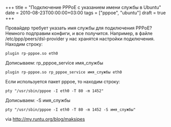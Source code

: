+++
title = "Подключение PPPoE с указанием имени службы в Ubuntu"
date = 2010-08-23T00:00:00+03:00
tags = ["pppoe", "ubuntu"]
draft = true
+++

Провайдер требует указать имя службы для подключения PPPoE?
Немного подправим конфиги, и все получится.
Например, в файле /etc/ppp/peers/dsl-provider у нас хранятся настройки подключения.
Находим строку:

```plugin rp-pppoe.so eth0```

Дописываем: rp_pppoe_service имя_службы

```plugin rp-pppoe.so rp_pppoe_service имя_службы eth0```

Если используется пакет pppoe, то находим строку:

```pty "/usr/sbin/pppoe -I eth0 -T 80 -m 1452"```

Дописываем: -S имя_службы

```pty "/usr/sbin/pppoe -I eth0 -T 80 -m 1452 -S имя_службы"```


via http://my.runtu.org/blog/maksipes

